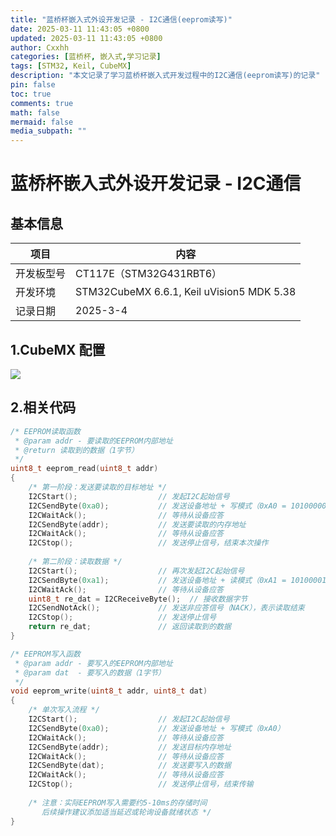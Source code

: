```yaml
---
title: "蓝桥杯嵌入式外设开发记录 - I2C通信(eeprom读写)"
date: 2025-03-11 11:43:05 +0800
updated: 2025-03-11 11:43:05 +0800
author: Cxxhh
categories: [蓝桥杯, 嵌入式,学习记录]
tags: [STM32, Keil, CubeMX]
description: "本文记录了学习蓝桥杯嵌入式开发过程中的I2C通信(eeprom读写)的记录"
pin: false
toc: true
comments: true
math: false
mermaid: false
media_subpath: ""
---
```

# 蓝桥杯嵌入式外设开发记录 - I2C通信

## 基本信息

| 项目       | 内容                                      |
| ---------- | ----------------------------------------- |
| 开发板型号 | CT117E（STM32G431RBT6）                   |
| 开发环境   | STM32CubeMX 6.6.1, Keil uVision5 MDK 5.38 |
| 记录日期   | 2025-3-4                                  |

## 1.CubeMX 配置

![](https://testingcf.jsdelivr.net/gh/Cxxhh/blog-img/img/I2C.png)

## 2.相关代码

```c
/* EEPROM读取函数
 * @param addr - 要读取的EEPROM内部地址
 * @return 读取到的数据（1字节）
 */
uint8_t eeprom_read(uint8_t addr)
{
    /* 第一阶段：发送要读取的目标地址 */
    I2CStart();                  // 发起I2C起始信号
    I2CSendByte(0xa0);           // 发送设备地址 + 写模式（0xA0 = 10100000b）
    I2CWaitAck();                // 等待从设备应答
    I2CSendByte(addr);           // 发送要读取的内存地址
    I2CWaitAck();                // 等待从设备应答
    I2CStop();                   // 发送停止信号，结束本次操作
    
    /* 第二阶段：读取数据 */
    I2CStart();                  // 再次发起I2C起始信号
    I2CSendByte(0xa1);           // 发送设备地址 + 读模式（0xA1 = 10100001b）
    I2CWaitAck();                // 等待从设备应答
    uint8_t re_dat = I2CReceiveByte();  // 接收数据字节
    I2CSendNotAck();             // 发送非应答信号（NACK），表示读取结束
    I2CStop();                   // 发送停止信号
    return re_dat;               // 返回读取到的数据
}

/* EEPROM写入函数
 * @param addr - 要写入的EEPROM内部地址
 * @param dat  - 要写入的数据（1字节）
 */
void eeprom_write(uint8_t addr, uint8_t dat)
{
    /* 单次写入流程 */
    I2CStart();                  // 发起I2C起始信号
    I2CSendByte(0xa0);           // 发送设备地址 + 写模式（0xA0）
    I2CWaitAck();                // 等待从设备应答
    I2CSendByte(addr);           // 发送目标内存地址
    I2CWaitAck();                // 等待从设备应答
    I2CSendByte(dat);            // 发送要写入的数据
    I2CWaitAck();                // 等待从设备应答
    I2CStop();                   // 发送停止信号，结束传输
    
    /* 注意：实际EEPROM写入需要约5-10ms的存储时间
       后续操作建议添加适当延迟或轮询设备就绪状态 */
}

```

